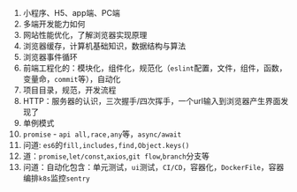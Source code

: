 1. 小程序、H5、app端、PC端
2. 多端开发能力如何
3. 网站性能优化，了解浏览器实现原理
4. 浏览器缓存，计算机基础知识，数据结构与算法
5. 浏览器事件循环
6. 前端工程化的：模块化，组件化，规范化（`eslint`配置，文件，组件，函数，变量命，`commit`等），自动化
7. 项目目录，规范，开发流程
8. HTTP：服务器的认识，三次握手/四次挥手，一个url输入到浏览器产生界面发现了
9. 单例模式
12. `promise` - `api all,race,any`等，`async/await`
13. 问道: `es6`的`fill,includes,find,Object.keys()`
15. 道：`promise`,`let/const`,`axios`,`git flow`,`branch`分支等
17. 问道：自动化包含：单元测试，`ui`测试，`CI/CD`，容器化，`DockerFile`，容器编排`k8s`监控`sentry`




